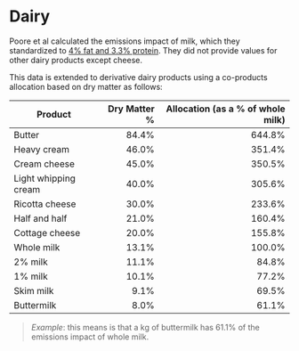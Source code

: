 # Dairy

Poore et al calculated the emissions impact of milk, which they standardized to [4% fat and 3.3% protein][1]. They did not provide values for other dairy products except cheese.

This data is extended to derivative dairy products using a co-products allocation based on dry matter as follows:

| Product              | Dry Matter % | Allocation (as a % of whole milk) |
| -------------------- | -----------: | --------------------------------: |
| Butter               |        84.4% |                            644.8% |
| Heavy cream          |        46.0% |                            351.4% |
| Cream cheese         |        45.0% |                            350.5% |
| Light whipping cream |        40.0% |                            305.6% |
| Ricotta cheese       |        30.0% |                            233.6% |
| Half and half        |        21.0% |                            160.4% |
| Cottage cheese       |        20.0% |                            155.8% |
| Whole milk           |        13.1% |                            100.0% |
| 2% milk              |        11.1% |                             84.8% |
| 1% milk              |        10.1% |                             77.2% |
| Skim milk            |         9.1% |                             69.5% |
| Buttermilk           |         8.0% |                             61.1% |

> *Example*: this means is that a kg of buttermilk has 61.1% of the emissions impact of whole milk.

[1]: https://www.science.org/doi/suppl/10.1126/science.aaq0216/suppl_file/aaq0216-poore-sm-revision1.pdf
